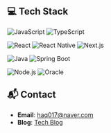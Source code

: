 ## 💻 Tech Stack

![JavaScript](https://img.shields.io/badge/JavaScript-F7DF1E?style=flat-square&logo=JavaScript&logoColor=black)
![TypeScript](https://img.shields.io/badge/TypeScript-3178C6?style=flat-square&logo=TypeScript&logoColor=white)

![React](https://img.shields.io/badge/React-61DAFB?style=flat-square&logo=React&logoColor=black)
![React Native](https://img.shields.io/badge/React_Native-61DAFB?style=flat-square&logo=React&logoColor=black)
![Next.js](https://img.shields.io/badge/Next.js-000000?style=flat-square&logo=Next.js&logoColor=white)

![Java](https://img.shields.io/badge/Java-007396?style=flat-square&logo=openjdk&logoColor=white)
![Spring Boot](https://img.shields.io/badge/Spring_Boot-6DB33F?style=flat-square&logo=springboot&logoColor=white)

![Node.js](https://img.shields.io/badge/Node.js-339933?style=flat-square&logo=node.js&logoColor=white)
![Oracle](https://img.shields.io/badge/Oracle-F80000?style=flat-square&logo=Oracle&logoColor=white)

## 📬 Contact

- **Email**: haq017@naver.com  
- **Blog**: [Tech Blog](https://hmmmmmmmmmmmm.tistory.com/)
